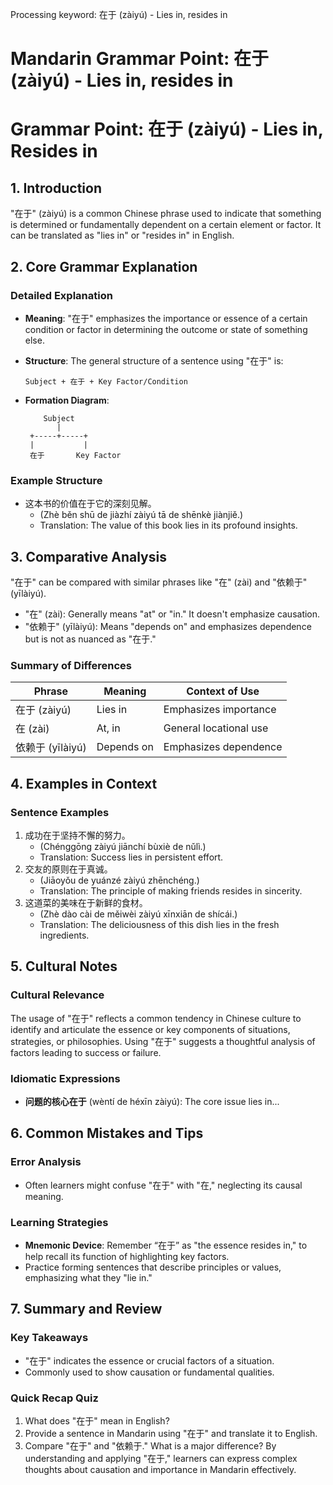 Processing keyword: 在于 (zàiyú) - Lies in, resides in
# Mandarin Grammar Point: 在于 (zàiyú) - Lies in, resides in
# Grammar Point: 在于 (zàiyú) - Lies in, Resides in
## 1. Introduction
"在于" (zàiyú) is a common Chinese phrase used to indicate that something is determined or fundamentally dependent on a certain element or factor. It can be translated as "lies in" or "resides in" in English.
## 2. Core Grammar Explanation
### Detailed Explanation
- **Meaning**: "在于" emphasizes the importance or essence of a certain condition or factor in determining the outcome or state of something else. 
- **Structure**: The general structure of a sentence using "在于" is:
  
  ```
  Subject + 在于 + Key Factor/Condition
  ```
- **Formation Diagram**:
  ```
      Subject
         |
   +-----+-----+
   |           |
   在于       Key Factor
   ```
### Example Structure
- 这本书的价值在于它的深刻见解。
  - (Zhè běn shū de jiàzhí zàiyú tā de shēnkè jiànjiě.)
  - Translation: The value of this book lies in its profound insights.
## 3. Comparative Analysis
"在于" can be compared with similar phrases like "在" (zài) and "依赖于" (yīlàiyú).
- "在" (zài): Generally means "at" or "in." It doesn't emphasize causation.
- "依赖于" (yīlàiyú): Means "depends on" and emphasizes dependence but is not as nuanced as "在于."
### Summary of Differences
| Phrase        | Meaning                | Context of Use         |
|---------------|------------------------|------------------------|
| 在于 (zàiyú)  | Lies in                | Emphasizes importance   |
| 在 (zài)      | At, in                 | General locational use  |
| 依赖于 (yīlàiyú)| Depends on            | Emphasizes dependence   |
## 4. Examples in Context
### Sentence Examples
1. 成功在于坚持不懈的努力。
   - (Chénggōng zàiyú jiānchí bùxiè de nǔlì.)
   - Translation: Success lies in persistent effort.
2. 交友的原则在于真诚。
   - (Jiāoyǒu de yuánzé zàiyú zhēnchéng.)
   - Translation: The principle of making friends resides in sincerity.
3. 这道菜的美味在于新鲜的食材。
   - (Zhè dào cài de měiwèi zàiyú xīnxiān de shícái.)
   - Translation: The deliciousness of this dish lies in the fresh ingredients.
## 5. Cultural Notes
### Cultural Relevance
The usage of "在于" reflects a common tendency in Chinese culture to identify and articulate the essence or key components of situations, strategies, or philosophies. Using "在于" suggests a thoughtful analysis of factors leading to success or failure.
### Idiomatic Expressions
- **问题的核心在于** (wèntí de héxīn zàiyú): The core issue lies in...
  
## 6. Common Mistakes and Tips
### Error Analysis
- Often learners might confuse "在于" with "在," neglecting its causal meaning. 
### Learning Strategies
- **Mnemonic Device**: Remember “在于” as "the essence resides in," to help recall its function of highlighting key factors.
- Practice forming sentences that describe principles or values, emphasizing what they "lie in."
## 7. Summary and Review
### Key Takeaways
- "在于" indicates the essence or crucial factors of a situation.
- Commonly used to show causation or fundamental qualities.
### Quick Recap Quiz
1. What does "在于" mean in English?
2. Provide a sentence in Mandarin using "在于" and translate it to English.
3. Compare "在于" and "依赖于." What is a major difference?
By understanding and applying "在于," learners can express complex thoughts about causation and importance in Mandarin effectively.
